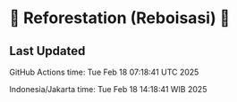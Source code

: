 
# 🌳 Reforestation (Reboisasi) 🌲

## Last Updated

GitHub Actions time: Tue Feb 18 07:18:41 UTC 2025

Indonesia/Jakarta time: Tue Feb 18 14:18:41 WIB 2025
